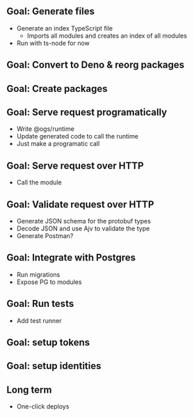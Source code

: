 ## Goal: Generate files

- Generate an index TypeScript file
    - Imports all modules and creates an index of all modules
- Run with ts-node for now

## Goal: Convert to Deno & reorg packages

## Goal: Create packages

## Goal: Serve request programatically

- Write @ogs/runtime
- Update generated code to call the runtime
- Just make a programatic call

## Goal: Serve request over HTTP

- Call the module

## Goal: Validate request over HTTP

- Generate JSON schema for the protobuf types
- Decode JSON and use Ajv to validate the type
- Generate Postman?

## Goal: Integrate with Postgres

- Run migrations
- Expose PG to modules

## Goal: Run tests

- Add test runner

## Goal: setup tokens

## Goal: setup identities

## Long term

- One-click deploys

